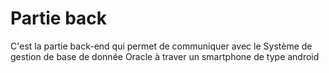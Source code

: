 <h1>Partie back</h1>
C'est la partie back-end qui permet de communiquer avec le Système de gestion de base de donnée Oracle à traver un smartphone de type android
